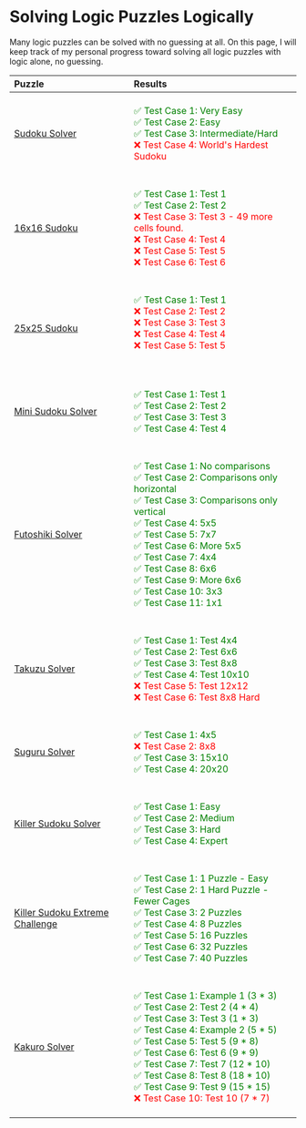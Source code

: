 # Solving Logic Puzzles Logically

Many logic puzzles can be solved with no guessing at all. On this page, I will keep track of my personal progress toward solving all logic puzzles with logic alone, no guessing.

| Puzzle | Results                                |
|:--|:------------------------------------------------------------------|
|[Sudoku Solver](https://www.codingame.com/training/medium/sudoku-solver)|<BR><span style="color:green">✅ Test Case 1: Very Easy<BR>✅ Test Case 2: Easy<BR>✅ Test Case 3: Intermediate/Hard<BR></span><span style="color:red">❌ Test Case 4: World's Hardest Sudoku<BR><BR></span>|
|[16x16 Sudoku](https://www.codingame.com/training/medium/16x16-sudoku)|<BR><span style="color:green">✅ Test Case 1: Test 1<BR>✅ Test Case 2: Test 2</span><BR><span style="color:red">❌ Test Case 3: Test 3 - 49 more cells found.<BR>❌ Test Case 4: Test 4<BR>❌ Test Case 5: Test 5<BR>❌ Test Case 6: Test 6<BR><BR></span>|
|[25x25 Sudoku](https://www.codingame.com/training/expert/25x25-sudoku)|<BR><span style="color:green">✅ Test Case 1: Test 1</span><BR><span style="color:red">❌ Test Case 2: Test 2<BR>❌ Test Case 3: Test 3<BR>❌ Test Case 4: Test 4<BR>❌ Test Case 5: Test 5<BR><BR><BR></span>|
|[Mini Sudoku Solver](https://www.codingame.com/training/hard/mini-sudoku-solver)|<BR><span style="color:green">✅ Test Case 1: Test 1<BR>✅ Test Case 2: Test 2<BR>✅ Test Case 3: Test 3<BR>✅ Test Case 4: Test 4<BR><BR></span>|
|[Futoshiki Solver](https://www.codingame.com/training/medium/futoshiki-solver)|<BR><span style="color:green">✅ Test Case 1: No comparisons<BR>✅ Test Case 2: Comparisons only horizontal<BR>✅ Test Case 3: Comparisons only vertical<BR>✅ Test Case 4: 5x5<BR>✅ Test Case 5: 7x7<BR>✅ Test Case 6: More 5x5<BR>✅ Test Case 7: 4x4<BR>✅ Test Case 8: 6x6<BR>✅ Test Case 9: More 6x6<BR>✅ Test Case 10: 3x3<BR>✅ Test Case 11: 1x1<BR><BR></span>|
|[Takuzu Solver](https://www.codingame.com/training/hard/takuzu-solver)|<BR><span style="color:green">✅ Test Case 1: Test 4x4<BR>✅ Test Case 2: Test 6x6<BR>✅ Test Case 3: Test 8x8<BR>✅ Test Case 4: Test 10x10<BR></span><span style="color:red">❌ Test Case 5: Test 12x12<BR>❌ Test Case 6: Test 8x8 Hard<BR><BR></span>|
|[Suguru Solver](https://www.codingame.com/training/medium/suguru-solver)|<BR><span style="color:green">✅ Test Case 1: 4x5</span><BR><span style="color:red">❌ Test Case 2: 8x8</span><BR><span style="color:green">✅ Test Case 3: 15x10<BR>✅ Test Case 4: 20x20<BR><BR></span>|
|[Killer Sudoku Solver](https://www.codingame.com/training/medium/killer-sudoku-solver)|<BR><span style="color:green">✅ Test Case 1: Easy<BR>✅ Test Case 2: Medium<BR>✅ Test Case 3: Hard<BR>✅ Test Case 4: Expert<BR><BR></span>|
|[Killer Sudoku Extreme Challenge](https://www.codingame.com/training/hard/killer-sudoku-extreme-challenge)|<BR><span style="color:green">✅ Test Case 1: 1 Puzzle - Easy<BR>✅ Test Case 2: 1 Hard Puzzle - Fewer Cages<BR>✅ Test Case 3: 2 Puzzles<BR>✅ Test Case 4: 8 Puzzles<BR>✅ Test Case 5: 16 Puzzles<BR>✅ Test Case 6: 32 Puzzles<BR>✅ Test Case 7: 40 Puzzles<BR><BR></span>|
|[Kakuro Solver](https://www.codingame.com/training/hard/kakuro-solver)|<BR><span style="color:green">✅ Test Case 1: Example 1 (3 * 3)<BR>✅ Test Case 2: Test 2 (4 * 4)<BR>✅ Test Case 3: Test 3 (1 * 3)<BR>✅ Test Case 4: Example 2 (5 * 5)<BR>✅ Test Case 5: Test 5 (9 * 8)<BR>✅ Test Case 6: Test 6 (9 * 9)<BR>✅ Test Case 7: Test 7 (12 * 10)<BR>✅ Test Case 8: Test 8 (18 * 10)<BR>✅ Test Case 9: Test 9 (15 * 15)<BR></span><span style="color:red">❌ Test Case 10: Test 10 (7 * 7)<BR><BR></span>|
